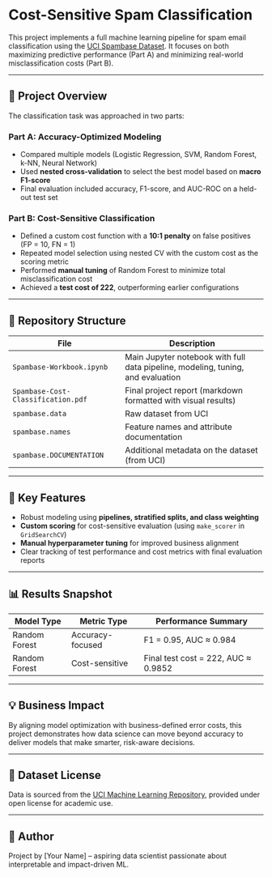 # Cost-Sensitive Spam Classification

This project implements a full machine learning pipeline for spam email classification using the [UCI Spambase Dataset](https://archive.ics.uci.edu/ml/datasets/spambase). It focuses on both maximizing predictive performance (Part A) and minimizing real-world misclassification costs (Part B).

---

## 📌 Project Overview

The classification task was approached in two parts:

### Part A: Accuracy-Optimized Modeling
- Compared multiple models (Logistic Regression, SVM, Random Forest, k-NN, Neural Network)
- Used **nested cross-validation** to select the best model based on **macro F1-score**
- Final evaluation included accuracy, F1-score, and AUC-ROC on a held-out test set

### Part B: Cost-Sensitive Classification
- Defined a custom cost function with a **10:1 penalty** on false positives (FP = 10, FN = 1)
- Repeated model selection using nested CV with the custom cost as the scoring metric
- Performed **manual tuning** of Random Forest to minimize total misclassification cost
- Achieved a **test cost of 222**, outperforming earlier configurations

---

## 📂 Repository Structure

| File | Description |
|------|-------------|
| `Spambase-Workbook.ipynb` | Main Jupyter notebook with full data pipeline, modeling, tuning, and evaluation |
| `Spambase-Cost-Classification.pdf` | Final project report (markdown formatted with visual results) |
| `spambase.data` | Raw dataset from UCI |
| `spambase.names` | Feature names and attribute documentation |
| `spambase.DOCUMENTATION` | Additional metadata on the dataset (from UCI) |

---

## 🚀 Key Features

- Robust modeling using **pipelines, stratified splits, and class weighting**
- **Custom scoring** for cost-sensitive evaluation (using `make_scorer` in `GridSearchCV`)
- **Manual hyperparameter tuning** for improved business alignment
- Clear tracking of test performance and cost metrics with final evaluation reports

---

## 📊 Results Snapshot

| Model Type      | Metric Type        | Performance Summary                     |
|-----------------|--------------------|------------------------------------------|
| Random Forest   | Accuracy-focused   | F1 = 0.95, AUC ≈ 0.984                   |
| Random Forest   | Cost-sensitive     | Final test cost = 222, AUC ≈ 0.9852      |

---

## 💡 Business Impact

By aligning model optimization with business-defined error costs, this project demonstrates how data science can move beyond accuracy to deliver models that make smarter, risk-aware decisions.

---

## 📎 Dataset License

Data is sourced from the [UCI Machine Learning Repository](https://archive.ics.uci.edu/ml/datasets/spambase), provided under open license for academic use.

---

## 🧠 Author

Project by [Your Name] – aspiring data scientist passionate about interpretable and impact-driven ML.
